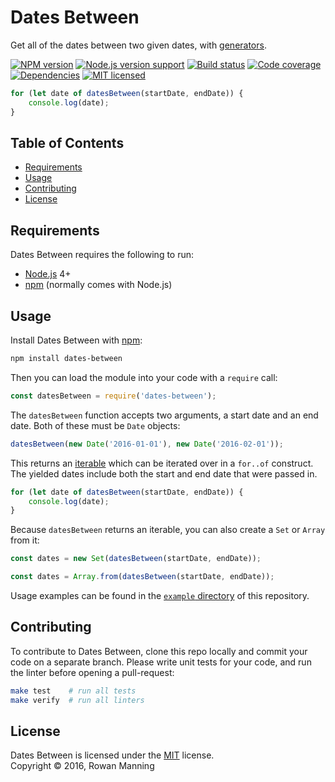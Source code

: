 
Dates Between
=============

Get all of the dates between two given dates, with [generators].

[![NPM version][shield-npm]][info-npm]
[![Node.js version support][shield-node]][info-node]
[![Build status][shield-build]][info-build]
[![Code coverage][shield-coverage]][info-coverage]
[![Dependencies][shield-dependencies]][info-dependencies]
[![MIT licensed][shield-license]][info-license]

```js
for (let date of datesBetween(startDate, endDate)) {
    console.log(date);
}
```


Table of Contents
-----------------

  * [Requirements](#requirements)
  * [Usage](#usage)
  * [Contributing](#contributing)
  * [License](#license)


Requirements
------------

Dates Between requires the following to run:

  * [Node.js] 4+
  * [npm] (normally comes with Node.js)


Usage
-----

Install Dates Between with [npm]:

```sh
npm install dates-between
```

Then you can load the module into your code with a `require` call:

```js
const datesBetween = require('dates-between');
```

The `datesBetween` function accepts two arguments, a start date and an end date. Both of these must be `Date` objects:

```js
datesBetween(new Date('2016-01-01'), new Date('2016-02-01'));
```

This returns an [iterable] which can be iterated over in a `for..of` construct. The yielded dates include both the start and end date that were passed in.

```js
for (let date of datesBetween(startDate, endDate)) {
    console.log(date);
}
```

Because `datesBetween` returns an iterable, you can also create a `Set` or `Array` from it:

```js
const dates = new Set(datesBetween(startDate, endDate));
```

```js
const dates = Array.from(datesBetween(startDate, endDate));
```

Usage examples can be found in the [`example` directory](example) of this repository.


Contributing
------------

To contribute to Dates Between, clone this repo locally and commit your code on a separate branch. Please write unit tests for your code, and run the linter before opening a pull-request:

```sh
make test    # run all tests
make verify  # run all linters
```


License
-------

Dates Between is licensed under the [MIT] license.  
Copyright &copy; 2016, Rowan Manning



[generators]: https://developer.mozilla.org/en-US/docs/Web/JavaScript/Reference/Statements/function*
[iterable]: https://developer.mozilla.org/en-US/docs/Web/JavaScript/Guide/Iterators_and_Generators#Iterables
[mit]: LICENSE
[node.js]: https://nodejs.org/
[npm]: https://www.npmjs.com/

[info-coverage]: https://coveralls.io/github/rowanmanning/dates-between
[info-dependencies]: https://gemnasium.com/rowanmanning/dates-between
[info-license]: LICENSE
[info-node]: package.json
[info-npm]: https://www.npmjs.com/package/dates-between
[info-build]: https://travis-ci.org/rowanmanning/dates-between
[shield-coverage]: https://img.shields.io/coveralls/rowanmanning/dates-between.svg
[shield-dependencies]: https://img.shields.io/gemnasium/rowanmanning/dates-between.svg
[shield-license]: https://img.shields.io/badge/license-MIT-blue.svg
[shield-node]: https://img.shields.io/badge/node.js%20support-4–7-brightgreen.svg
[shield-npm]: https://img.shields.io/npm/v/dates-between.svg
[shield-build]: https://img.shields.io/travis/rowanmanning/dates-between/master.svg
